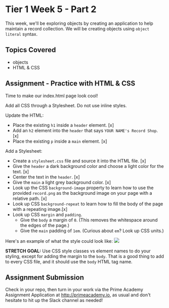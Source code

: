 # Tier 1 Week 5 - Part 2

This week, we'll be exploring objects by creating an application to help maintain a record collection. We will be creating objects using `object literal` syntax.

## Topics Covered

- objects
- HTML & CSS

## Assignment - Practice with HTML & CSS

Time to make our index.html page look cool!

Add all CSS through a Stylesheet. Do not use inline styles.

Update the HTML:

- Place the existing `h1` inside a `header` element. [x]
- Add an `h2` element into the `header` that says `YOUR NAME's Record Shop`. [x]
- Place the existing `p` inside a `main` element. [x]

Add a Stylesheet:

- Create a `stylesheet.css` file and source it into the HTML file. [x]
- Give the `header` a dark background color and choose a light  color for the text. [x]
- Center the text in the `header`. [x]
- Give the `main` a light grey background color. [x]
- Look up the CSS `background-image` property to learn how to use the provided `record.png` as the background image on your page with a relative path. [x]
- Look up CSS `background-repeat` to learn how to fill the body of the page with a repeating image.[x]
- Look up CSS `margin` and `padding`. 
  - Give the `body` a margin of `0`. (This removes the whitespace around the edges of the page.) 
  - Give the `main` padding of `1em`. (Curious about `em`? Look up CSS units.)

Here's an example of what the style could look like:
<img src="./example.png">

__STRETCH GOAL:__ Use CSS style classes vs element names to do your styling, except for adding the margin to the `body`. That is a good thing to add to every CSS file, and it should use the `body` HTML tag name.

## Assignment Submission
Check in your repo, then turn in your work via the Prime Academy Assignment Application at http://primeacademy.io, as usual and don't hesitate to hit up the Slack channel as needed!